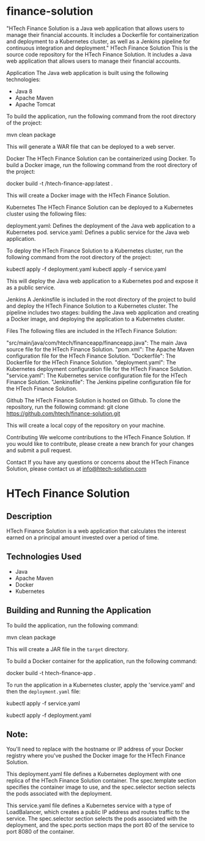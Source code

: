 # finance-solution
"HTech Finance Solution is a Java web application that allows users to manage their financial accounts. It includes a Dockerfile for containerization and deployment to a Kubernetes cluster, as well as a Jenkins pipeline for continuous integration and deployment."
HTech Finance Solution
This is the source code repository for the HTech Finance Solution. It includes a Java web application that allows users to manage their financial accounts.

Application
The Java web application is built using the following technologies:

- Java 8
- Apache Maven
- Apache Tomcat

To build the application, run the following command from the root directory of the project:

mvn clean package

This will generate a WAR file that can be deployed to a web server.

Docker
The HTech Finance Solution can be containerized using Docker. To build a Docker image, run the following command from the root directory of the project:

docker build -t <your-docker-registry>/htech-finance-app:latest .

This will create a Docker image with the HTech Finance Solution.

Kubernetes
The HTech Finance Solution can be deployed to a Kubernetes cluster using the following files:

 deployment.yaml: Defines the deployment of the Java web application to a Kubernetes pod.
 service.yaml: Defines a public service for the Java web application.

To deploy the HTech Finance Solution to a Kubernetes cluster, run the following command from the root directory of the project:

 kubectl apply -f deployment.yaml
 kubectl apply -f service.yaml

This will deploy the Java web application to a Kubernetes pod and expose it as a public service.

Jenkins
A Jenkinsfile is included in the root directory of the project to build and deploy the HTech Finance Solution to a Kubernetes cluster. The pipeline includes two stages: building the Java web application and creating a Docker image, and deploying the application to a Kubernetes cluster.

Files
The following files are included in the HTech Finance Solution:

 "src/main/java/com/htech/financeapp/financeapp.java": The main Java source file for the HTech Finance Solution.
 "pom.xml": The Apache Maven configuration file for the HTech Finance Solution.
 "Dockerfile": The Dockerfile for the HTech Finance Solution.
 "deployment.yaml": The Kubernetes deployment configuration file for the HTech Finance Solution.
 "service.yaml": The Kubernetes service configuration file for the HTech Finance Solution.
 "Jenkinsfile": The Jenkins pipeline configuration file for the HTech Finance Solution.

Github
The HTech Finance Solution is hosted on Github. To clone the repository, run the following command:
git clone https://github.com/htech/finance-solution.git

This will create a local copy of the repository on your machine.

Contributing
We welcome contributions to the HTech Finance Solution. If you would like to contribute, please create a new branch for your changes and submit a pull request.


Contact
If you have any questions or concerns about the HTech Finance Solution, please contact us at info@htech-solution.com


































# HTech Finance Solution

## Description

HTech Finance Solution is a web application that calculates the interest earned on a principal amount invested over a period of time.

## Technologies Used

- Java
- Apache Maven
- Docker
- Kubernetes

## Building and Running the Application

To build the application, run the following command:

mvn clean package


This will create a JAR file in the `target` directory.

To build a Docker container for the application, run the following command:

docker build -t htech-finance-app .


To run the application in a Kubernetes cluster, apply the 'service.yaml' and then the `deployment.yaml` file:

kubectl apply -f service.yaml

kubectl apply -f deployment.yaml

## Note:
You'll need to replace <your-docker-registry> with the hostname or IP address of your Docker registry where you've pushed the Docker image for the HTech Finance Solution.

This deployment.yaml file defines a Kubernetes deployment with one replica of the HTech Finance Solution container. The spec.template section specifies the container image to use, and the spec.selector section selects the pods associated with the deployment.

This service.yaml file defines a Kubernetes service with a type of LoadBalancer, which creates a public IP address and routes traffic to the service. The spec.selector section selects the pods associated with the deployment, and the spec.ports section maps the port 80 of the service to port 8080 of the container.
